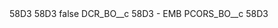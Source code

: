 <?xml version="1.0" encoding="UTF-8"?>
<CustomMetadata xmlns="http://soap.sforce.com/2006/04/metadata" xmlns:xsi="http://www.w3.org/2001/XMLSchema-instance" xmlns:xsd="http://www.w3.org/2001/XMLSchema">
    <description>58D3</description>
    <label>58D3</label>
    <protected>false</protected>
    <values>
        <field>DCR_BO__c</field>
        <value xsi:type="xsd:string">58D3 - EMB</value>
    </values>
    <values>
        <field>PCORS_BO__c</field>
        <value xsi:type="xsd:string">58D3</value>
    </values>
</CustomMetadata>
